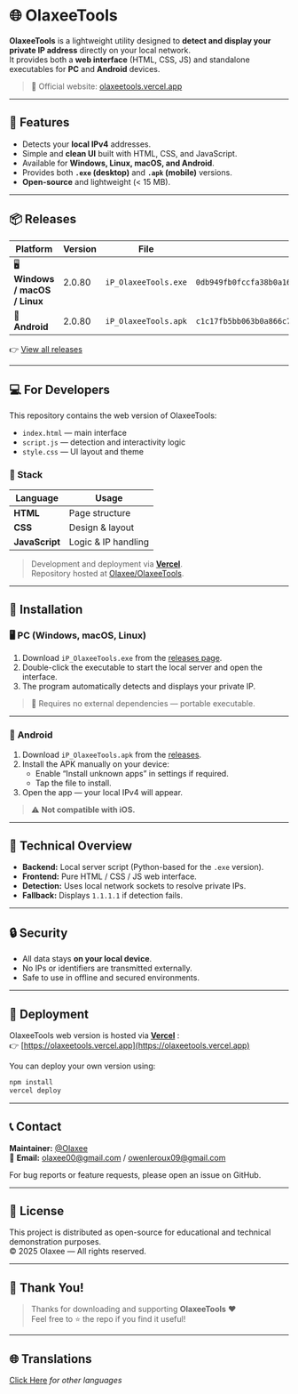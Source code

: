 # 🌐 OlaxeeTools

**OlaxeeTools** is a lightweight utility designed to **detect and display your private IP address** directly on your local network.  
It provides both a **web interface** (HTML, CSS, JS) and standalone executables for **PC** and **Android** devices.

> 🔗 Official website: [olaxeetools.vercel.app](https://olaxeetools.vercel.app)

---

## 🧰 Features

- Detects your **local IPv4** addresses.
- Simple and **clean UI** built with HTML, CSS, and JavaScript.
- Available for **Windows, Linux, macOS, and Android**.
- Provides both **`.exe` (desktop)** and **`.apk` (mobile)** versions.
- **Open-source** and lightweight (< 15 MB).

---

## 📦 Releases

| Platform | Version | File | SHA256 | Size |
|-----------|----------|-------|--------|------|
| 🖥️ **Windows / macOS / Linux** | 2.0.80 | `iP_OlaxeeTools.exe` | `0db949fb0fccfa38b0a161c69419c0a6993b5adaf9b7e8afc6815736ce5619b5` | 12.4 MB |
| 🤖 **Android** | 2.0.80 | `iP_OlaxeeTools.apk` | `c1c17fb5bb063b0a866c71feb412ded4256a13ac6f9d54539b0e8ff7b76079cf` | 44.2 MB |

👉 [View all releases](https://github.com/Olaxee/OlaxeeTools/releases)

---

## 💻 For Developers

This repository contains the web version of OlaxeeTools:  
- `index.html` — main interface  
- `script.js` — detection and interactivity logic  
- `style.css` — UI layout and theme  

### 🧩 Stack

| Language | Usage |
|-----------|--------|
| **HTML** | Page structure |
| **CSS** | Design & layout |
| **JavaScript** | Logic & IP handling |

> Development and deployment via **[Vercel](https://vercel.com)**.  
> Repository hosted at [Olaxee/OlaxeeTools](https://github.com/Olaxee/OlaxeeTools).

---

## 📲 Installation

### 🖥️ **PC (Windows, macOS, Linux)**

1. Download `iP_OlaxeeTools.exe` from the [releases page](https://github.com/Olaxee/OlaxeeTools/releases).  
2. Double-click the executable to start the local server and open the interface.  
3. The program automatically detects and displays your private IP.

> 🧠 Requires no external dependencies — portable executable.

---

### 📱 **Android**

1. Download `iP_OlaxeeTools.apk` from the [releases](https://github.com/Olaxee/OlaxeeTools/releases).  
2. Install the APK manually on your device:
   - Enable “Install unknown apps” in settings if required.  
   - Tap the file to install.
3. Open the app — your local IPv4 will appear.

> ⚠️ **Not compatible with iOS.**

---

## 🧠 Technical Overview

- **Backend:** Local server script (Python-based for the `.exe` version).  
- **Frontend:** Pure HTML / CSS / JS web interface.  
- **Detection:** Uses local network sockets to resolve private IPs.  
- **Fallback:** Displays `1.1.1.1` if detection fails.

---

## 🔒 Security

- All data stays **on your local device**.  
- No IPs or identifiers are transmitted externally.  
- Safe to use in offline and secured environments.

---

## 🚀 Deployment

OlaxeeTools web version is hosted via **[Vercel](https://vercel.com)** :  
👉 [https://olaxeetools.vercel.app](https://olaxeetools.vercel.app)

You can deploy your own version using:
```bash
npm install
vercel deploy
```

---

## 📞 Contact

**Maintainer:** [@Olaxee](https://github.com/Olaxee)  
📧 **Email:** olaxee00@gmail.com / owenleroux09@gmail.com

For bug reports or feature requests, please open an issue on GitHub.

---

## 🧾 License

This project is distributed as open-source for educational and technical demonstration purposes.  
© 2025 Olaxee — All rights reserved.

---

## 💬 Thank You!

> Thanks for downloading and supporting **OlaxeeTools** ❤️  
> Feel free to ⭐ the repo if you find it useful!

---

## 🌐 Translations

[Click Here](https://github.com/Olaxee/OlaxeeTools/wiki/Translations) *for other languages*






